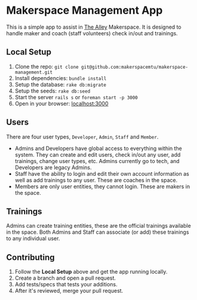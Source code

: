 # Makerspace Management App

This is a simple app to assist in [The Alley](http://makerspace.mtu.edu) Makerspace.
It is designed to handle maker and coach (staff volunteers) check in/out and
trainings.

## Local Setup

1. Clone the repo: `git clone git@github.com:makerspacemtu/makerspace-management.git`
1. Install dependencies: `bundle install`
1. Setup the database: `rake db:migrate`
1. Setup the seeds: `rake db:seed`
1. Start the server `rails s` or `foreman start -p 3000`
1. Open in your browser: [localhost:3000](http://localhost:3000)

## Users

There are four user types, `Developer`, `Admin`, `Staff` and `Member`.
- Admins and Developers have global access to everything within the system. They can create and
edit users, check in/out any user, add trainings, change user types, etc.  Admins currently
go to tech, and Developers are legacy Admins.
- Staff have the ability to login and edit their own account information as
well as add trainings to any user. These are coaches in the space.
- Members are only user entities, they cannot login. These are makers in the space.

## Trainings

Admins can create training entities, these are the official trainings available
in the space. Both Admins and Staff can associate (or add) these trainings to any
individual user.

## Contributing

1. Follow the **Local Setup** above and get the app running locally.
1. Create a branch and open a pull request.
1. Add tests/specs that tests your additions.
1. After it's reviewed, merge your pull request.
